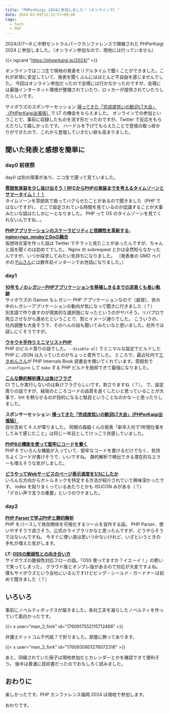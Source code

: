 ```yaml
---
title: "PHPerKaigi 2024に参加しました！（オンラインで）"
date: 2024-03-09T12:31:57+09:00
tags:
  - tech
  - PHP
---
```


2024/3/7〜9 に中野セントラルパークカンファレンスで開催された PHPerKaigi 2024 に参加しました。（オンライン参加なので、現地には行っていません）

{{< ogcard "https://phperkaigi.jp/2024/" >}}

オンラインではニコ生で現地の発表をリアルタイムで聞くことができました。これが非常に安定していて、発表を聞くぶんにはほとんど不自由を感じませんでした。
今回はオンライン参加だったので会場には行かなかったのですが、会場には最強インターネット環境が整備されていたり、ロッカーが提供されていたりしたらしいです。

サイボウズのスポンサーセッション [帰ってきた「完成度低いの歓迎LT大会」（PHPerKaigi出張版）](https://fortee.jp/phperkaigi-2024/proposal/89879dc7-5e21-4cf6-b5bf-a629dc61279d)で LT の機会をもらえました。
オンラインでの参加ということで、事前に収録したものを流す形だったのですが、Twitter で反応をもらえたりして嬉しかったです。
ハードルを下げてもらえたことで登壇の取っ掛かりができたので、これから登壇していきたい欲も高まりました。

## 聞いた発表と感想を簡単に

### day0 前夜祭

day0 は別の用事があり、ニコ生で遡って見ていました。

**[雰囲気実装を少し抜け出そう！RFCからPHPの実装までを考えるタイムゾーンとサマータイム！！！](https://fortee.jp/phperkaigi-2024/proposal/4033fc05-f5d6-4058-b27f-40dc8f18db1d)**  
タイムゾーンを雰囲気で扱ってバグらせたことがあるので聞きました（PHP ではないですが）。
どこで設定されている時間を見ているのか認識することが大事みたいな話はたしかにーとなりました。
PHP って OS のタイムゾーンを見てくれないんですね…。

**[PHPアプリケーションのスケーラビリティと信頼性を革新する: nginx+ngx_mrubyとGoの融合](https://fortee.jp/phperkaigi-2024/proposal/5bbc9927-0fe1-4fa6-9c0e-4862aa3f1c03)**  
仮想待合室を作った話は Twitter でチラッと見たことがあったんですが、ちゃんと話を聞くのは初めてでした。
Nginx の subrequest とかは全然知らなかったんですが、いつか探求してみたい気持ちになりました。
（発表者の GMO ペパボの [P山さん](https://twitter.com/pyama86)には数年前インターンでお世話になりました。）

### day1

**[10年モノのレガシーPHPアプリケーションを移植しきるまでの泥臭くも長い軌跡](https://fortee.jp/phperkaigi-2024/proposal/8f347718-97fb-4baf-afa3-7e78e1501ca4)**  
サイボウズの Garoon もレガシー PHP アプリケーションなので（直球）、世の中のレガシーアプリケーションの動向が気になって聞きに行きました（？）  
別言語で作り直すのが現実的な選択肢になったというのがヤバそう。リバプロで両立させながら進めたということで、割とイメージ通りでした。
こういうの、社内調整も大変そうで、そのへんの話も聞いてみたいなと思いました。社外では話しにくそうですが。

**[ウキウキ手作りミニマリストPHP](https://fortee.jp/phperkaigi-2024/proposal/9cb5ad60-8970-4877-894e-9a59826f20e1)**  
PHP のビルド周りの話でした。`--disable-all` でミニマルな設定でビルドした PHP に JSON は入っていたのがちょっと意外でした。
ところで、最近社内で[てきめんさん](https://twitter.com/youkidearitai)が PHP Internals Book 読書会を開いてくれています。雰囲気で `./configure` して `make` する PHP ビルドを脱却できて最強になりました。

**[こんな静的解析導入は負けフラグ](https://fortee.jp/phperkaigi-2024/proposal/97568455-c264-4abf-b280-5e5279384c0c)**  
CI でしか実行しないのは負けフラグらしいです。刺さりますね（？）。
で、設定周りの話ですが、結局のところコードの品質を良くしたいと思っていることが大事で、lint を黙らせるのが目的になると駄目ということなのかなーと思ったりしました。

**スポンサーセッション: [帰ってきた「完成度低いの歓迎LT大会」（PHPerKaigi出張版）](https://fortee.jp/phperkaigi-2024/proposal/89879dc7-5e21-4cf6-b5bf-a629dc61279d)**  
自分含めて 4 人が喋りました。
同期の森脇くんの発表「新卒入社で1年間仕事をしてみて感じたこと」は同じ一年目としてけっこう共感していました。

**[PHP8の機能を使って堅牢にコードを書く](https://fortee.jp/phperkaigi-2024/proposal/ae2ded4d-8e7e-47a0-85d1-26a8c92308ac)**  
PHP 8 でいろんな機能が入っていて、堅牢なコードを書けるだけでなく、気持ちよくコードが書けそうで、いいですね。
静的解析で検出できる潜在的なエラーも増えそうな気がしました。

**[どうやってWebサービスのページ表示速度を1/3にしたか](https://fortee.jp/phperkaigi-2024/proposal/2c3ccd3d-9630-4bf9-a33b-3b7d40d5be69)**  
いろんな方向からボトルネックを特定する方法が紹介されていて興味深かったです。
index を貼りまくっているあたりとかも ISUCON みがある（？）  
「デカい声で言うの重要」というのウケました。

### day2

**[PHP Parserで学ぶPHPと静的解析](https://fortee.jp/phperkaigi-2024/proposal/15b92894-11cb-4022-85d5-bf8279f61d43)**  
PHP をパースして依存関係を可視化するツールを自作する話。
PHP Parser、使いやすそうで良さそう。公式のライブラリかなと思ったんですが、どうやらそうではないんですね。
今すぐに使い道は思いつかないけれど、いざというときの手札が増えた気がします。

**LT: [OSSの脆弱性との向き合い方](https://fortee.jp/phperkaigi-2024/proposal/ccdbcea0-f8a6-4114-b29b-93d14fc33572)**  
サイボウズの脆弱性対応フローの話。「OSS 使ってますか？イエーイ！」の勢いで笑ってしまった。
クラウド版とオンプレ版があるので対応が大変ですよね。
僕もサイボウズという会社にいるんですけどビッグ・シールド・ガードナーは初めて聞きました（？）

## いろいろ

事前にノベルティボックスが届きました。各社工夫を凝らしたノベルティを作っていて面白かったです。

{{< x user="man_2_fork" id="1760917552115712466" >}}

弁護士ドットコム千代紙？で折りました。部屋に飾ってあります。

{{< x user="man_2_fork" id="1760930801276072318" >}}

あと、同梱されていた冊子は現地参加だとカレンダーとかを確認できて便利そう。
後半は普通に技術書だったのでおもしろく読みました。

## おわりに

楽しかったです。PHP カンファレンス福岡 2024 は現地で参加します。

おわりです。

